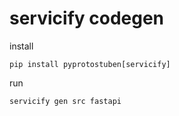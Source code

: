 # servicify codegen

install

```shell
pip install pyprotostuben[servicify]
```

run

```shell
servicify gen src fastapi
```
